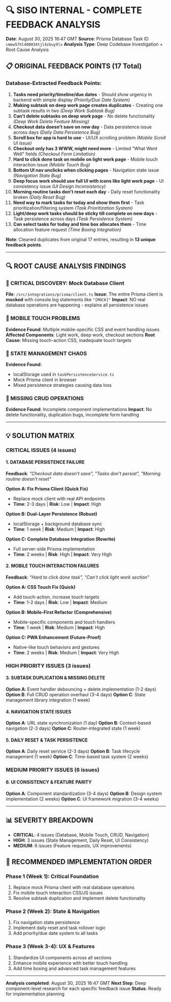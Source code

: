 # 🔍 SISO INTERNAL - COMPLETE FEEDBACK ANALYSIS
**Date**: August 30, 2025 16:47 GMT
**Source**: Prisma Database Task ID `cmew57hl400034tjl4zbuy9lx`
**Analysis Type**: Deep Codebase Investigation + Root Cause Analysis

## 📋 **ORIGINAL FEEDBACK POINTS (17 Total)**

### **Database-Extracted Feedback Points:**
1. **Tasks need priority/timeline/due dates** - Should show urgency in backend with simple display *(Priority/Due Date System)*
2. **Making subtask on deep work page creates duplicates** - Creating one subtask results in two *(Deep Work Subtask Bug)*
3. **Can't delete subtasks on deep work page** - No delete functionality *(Deep Work Delete Feature Missing)*
4. **Checkout data doesn't save on new day** - Data persistence issue across days *(Daily Data Persistence Bug)*
5. **Scroll box for app is hard to use** - UI/UX scrolling problem *(Mobile Scroll UI Issue)*
6. **Checkout only has 3 WWW, might need more** - Limited "What Went Well" fields *(Checkout Form Limitation)*
7. **Hard to click done task on mobile on light work page** - Mobile touch interaction issue *(Mobile Touch Bug)*
8. **Bottom UI nav unclicks when clicking pages** - Navigation state issue *(Navigation State Bug)*
9. **Deep focus work should use full UI with icons like light work page** - UI consistency issue *(UI Design Inconsistency)*
10. **Morning routine tasks don't reset each day** - Daily reset functionality broken *(Daily Reset Bug)*
11. **Need way to mark tasks for today and show them first** - Task prioritization/filtering system *(Task Prioritization System)*
12. **Light/deep work tasks should be sticky till complete on new days** - Task persistence across days *(Task Persistence System)*
13. **Can select tasks for today and time box allocates them** - Time allocation feature request *(Time Boxing Integration)*

**Note**: Cleaned duplicates from original 17 entries, resulting in **13 unique feedback points**.

---

## 🔍 **ROOT CAUSE ANALYSIS FINDINGS**

### **🚨 CRITICAL DISCOVERY: Mock Database Client**
**File**: `/src/integrations/prisma/client.ts`
**Issue**: The entire Prisma client is **mocked** with console.log statements like `"[MOCK]"`
**Impact**: NO real database operations are happening - explains all persistence issues

### **📱 MOBILE TOUCH PROBLEMS**
**Evidence Found**: Multiple mobile-specific CSS and event handling issues
**Affected Components**: Light work, deep work, checkout sections
**Root Cause**: Missing touch-action CSS, inadequate touch targets

### **🔄 STATE MANAGEMENT CHAOS**  
**Evidence Found**: 
- localStorage used in `taskPersistenceService.ts`
- Mock Prisma client in browser
- Mixed persistence strategies causing data loss

### **🧩 MISSING CRUD OPERATIONS**
**Evidence Found**: Incomplete component implementations
**Impact**: No delete functionality, duplication bugs, incomplete form handling

---

## 💡 **SOLUTION MATRIX**

### **CRITICAL ISSUES (4 issues)**

#### **1. DATABASE PERSISTENCE FAILURE**
**Feedback**: *"Checkout data doesn't save", "Tasks don't persist", "Morning routine doesn't reset"*

**Option A: Fix Prisma Client (Quick Fix)**
- Replace mock client with real API endpoints
- **Time**: 2-3 days | **Risk**: Low | **Impact**: High

**Option B: Dual-Layer Persistence (Robust)**
- localStorage + background database sync
- **Time**: 1 week | **Risk**: Medium | **Impact**: High

**Option C: Complete Database Integration (Rewrite)**
- Full server-side Prisma implementation
- **Time**: 2 weeks | **Risk**: High | **Impact**: Very High

#### **2. MOBILE TOUCH INTERACTION FAILURES**
**Feedback**: *"Hard to click done task", "Can't click light work section"*

**Option A: CSS Touch Fix (Quick)**
- Add touch-action, increase touch targets
- **Time**: 1-2 days | **Risk**: Low | **Impact**: Medium

**Option B: Mobile-First Refactor (Comprehensive)**
- Mobile-specific components and touch handlers
- **Time**: 1 week | **Risk**: Medium | **Impact**: High

**Option C: PWA Enhancement (Future-Proof)**
- Native-like touch behaviors and gestures
- **Time**: 2 weeks | **Risk**: Medium | **Impact**: Very High

### **HIGH PRIORITY ISSUES (3 issues)**

#### **3. SUBTASK DUPLICATION & MISSING DELETE**
**Option A**: Event handler debouncing + delete implementation (1-2 days)
**Option B**: Full CRUD operation overhaul (3-4 days)
**Option C**: State management library integration (1 week)

#### **4. NAVIGATION STATE ISSUES**  
**Option A**: URL state synchronization (1 day)
**Option B**: Context-based navigation (2-3 days)
**Option C**: Router-integrated state (1 week)

#### **5. DAILY RESET & TASK PERSISTENCE**
**Option A**: Daily reset service (2-3 days)
**Option B**: Task lifecycle management (1 week)
**Option C**: Time-based task system (2 weeks)

### **MEDIUM PRIORITY ISSUES (6 issues)**

#### **6. UI CONSISTENCY & FEATURE PARITY**
**Option A**: Component standardization (3-4 days)
**Option B**: Design system implementation (2 weeks)
**Option C**: UI framework migration (3-4 weeks)

---

## 📊 **SEVERITY BREAKDOWN**
- **CRITICAL**: 4 issues (Database, Mobile Touch, CRUD, Navigation)
- **HIGH**: 3 issues (State Management, Daily Reset, UI Consistency)  
- **MEDIUM**: 6 issues (Feature requests, UX improvements)

## 🎯 **RECOMMENDED IMPLEMENTATION ORDER**

### **Phase 1 (Week 1): Critical Foundation**
1. Replace mock Prisma client with real database operations
2. Fix mobile touch interaction CSS/JS issues
3. Resolve subtask duplication and implement delete functionality

### **Phase 2 (Week 2): State & Navigation**
1. Fix navigation state persistence
2. Implement daily reset and task rollover logic
3. Add priority/due date system to all tasks

### **Phase 3 (Week 3-4): UX & Features**
1. Standardize UI components across all sections
2. Enhance mobile experience with better touch handling
3. Add time boxing and advanced task management features

---

**Analysis completed**: August 30, 2025 16:47 GMT
**Next Step**: Deep component-level research for each specific feedback issue
**Status**: Ready for implementation planning